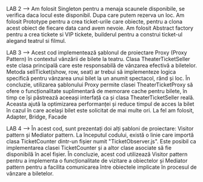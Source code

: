 LAB 2 --> Am folosit Singleton pentru a menaja scaunele disponibile, se verifica daca locul este disponibil. Dupa care putem rezerva un loc.
Am folosit Prototype pentru a crea ticket-urile care obiecte, pentru a clona acest obiect de fiecare data cand avem nevoie.
Am folosit Abstract factory pentru a crea tickete si VIP tickete, builderul pentru a construi ticket-ul alegand teatrul si filmul.


LAB 3 --> Acest cod implementează șablonul de proiectare Proxy (Proxy Pattern) în contextul vânzării de bilete la teatru.
Clasa TheaterTicketSeller este clasa principală care este responsabilă de vânzarea efectivă a biletelor. Metoda sellTicket(show, row, seat) ar trebui să implementeze logica specifică pentru vânzarea unui bilet la un anumit spectacol, rând și loc.
În concluzie, utilizarea șablonului Proxy permite clasei TheaterTicketProxy să ofere o funcționalitate suplimentară de memorare cache pentru bilete, în timp ce își păstrează aceeași interfață ca și clasa TheaterTicketSeller reală. Aceasta ajută la optimizarea performanței și reduce timpul de acces la bilet în cazul în care același bilet este solicitat de mai multe ori.
La fel am folosit, Adapter, Bridge, Facade


LAB 4 --> În acest cod, sunt prezentați doi alți șabloni de proiectare: Visitor pattern și Mediator pattern.
La începutul codului, există o linie care importă clasa TicketCounter dintr-un fișier numit "TicketObserver.js". Este posibil ca implementarea clasei TicketCounter și a altor clase asociate să fie disponibilă în acel fișier.
În concluzie, acest cod utilizează Visitor pattern pentru a implementa o funcționalitate de vizitare a obiectelor și Mediator pattern pentru a facilita comunicarea între obiectele implicate în procesul de vânzare a biletelor.
